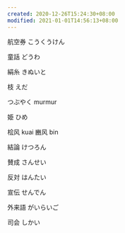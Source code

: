 ```yaml
---
created: 2020-12-26T15:24:30+08:00
modified: 2021-01-01T14:56:13+08:00
---
```


航空券 こうくうけん

童話 どうわ

絹糸 きぬいと

枝 えだ

つぶやく murmur

姫 ひめ


桧风 kuai
豳风 bin

結論 けつろん

賛成 さんせい

反対 はんたい

宣伝 せんでん

外来語 がいらいご

司会 しかい